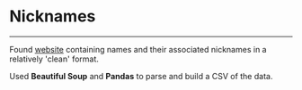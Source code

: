 # Nicknames
---

Found [website](https://www.familysearch.org/en/wiki/Traditional_Nicknames_in_Old_Documents_-_A_Wiki_List) containing names and their associated nicknames in a relatively 'clean' format.

Used **Beautiful Soup** and **Pandas** to parse and build a CSV of the data.
